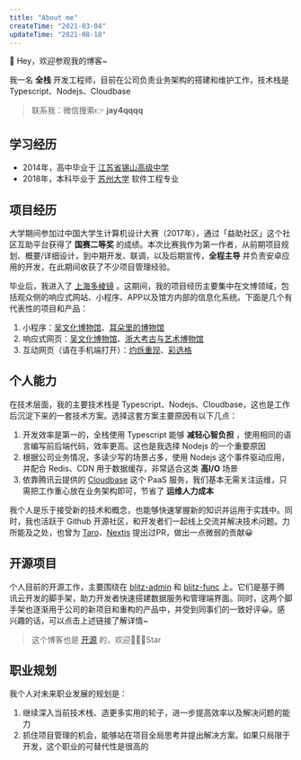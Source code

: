 ```yaml
---
title: "About me"
createTime: "2021-03-04"
updateTime: "2021-08-18"
---
```


👋 Hey，欢迎参观我的博客~

我一名 **全栈** 开发工程师，目前在公司负责业务架构的搭建和维护工作，技术栈是 Typescript、Nodejs、Cloudbase

> 联系我：微信搜索👉 **jay4qqqq**

## 学习经历

+ 2014年，高中毕业于 [江苏省锡山高级中学](http://www.jxshs.cn/)
+ 2018年，本科毕业于 [苏州大学](http://www.suda.edu.cn/) 软件工程专业

## 项目经历

大学期间参加过中国大学生计算机设计大赛（2017年），通过「益助社区」这个社区互助平台获得了 **国赛二等奖** 的成绩。本次比赛我作为第一作者，从前期项目规划、概要/详细设计，到中期开发、联调，以及后期宣传，**全程主导** 并负责安卓应用的开发，在此期间收获了不少项目管理经验。

毕业后，我进入了 [上海多棱镜](https://www.3lengjing.com/) 。这期间，我的项目经历主要集中在文博领域，包括观众侧的响应式网站、小程序、APP以及馆方内部的信息化系统。下面是几个有代表性的项目和产品：

1. 小程序：[吴文化博物馆](weixin://dl/business/?t=Sg1vnJGqgjv)、[耳朵里的博物馆](weixin://dl/business/?t=6TGEiN2CPQh)
2. 响应式网页：[吴文化博物馆](https://www.wuzhongmuseum.com/)、[浙大考古与艺术博物馆](https://zjumaa.zju.edu.cn/home)
3. 互动网页（请在手机端打开）：[灼烁重现](https://wm.kzl.la/shm/zscx/)、[彩选格](https://spa.museshow.cn/jsjy-cxg/)

## 个人能力

在技术层面，我的主要技术栈是 Typescript、Nodejs、Cloudbase，这也是工作后沉淀下来的一套技术方案。选择这套方案主要原因有以下几点：

1. 开发效率是第一的，全栈使用 Typescript 能够 **减轻心智负担** ，使用相同的语言编写前后端代码，效率更高。这也是我选择 Nodejs 的一个重要原因
2. 根据公司业务情况，多读少写的场景占多，使用 Nodejs 这个事件驱动应用，并配合 Redis、CDN 用于数据缓存，非常适合这类 **高I/O** 场景
3. 依靠腾讯云提供的 [Cloudbase]((https://www.cloudbase.net/)) 这个 PaaS 服务，我们基本无需关注运维，只需把工作重心放在业务架构即可，节省了 **运维人力成本**

我个人是乐于接受新的技术和概念，也能够快速掌握新的知识并运用于实践中。同时，我也活跃于 Github 开源社区，和开发者们一起线上交流并解决技术问题。力所能及之处，也曾为 [Taro](https://github.com/NervJS/taro)、[Nextjs](http://nextjs.com/) 提出过PR，做出一点微弱的贡献😀

## 开源项目

个人目前的开源工作，主要围绕在 [blitz-admin](https://github.com/jay4q/blitz-admin) 和 [blitz-func](https://github.com/jay4q/blitz-func) 上。它们是基于腾讯云开发的脚手架，助力开发者快速搭建数据服务和管理端界面。同时，这两个脚手架也逐渐用于公司的新项目和重构的产品中，并受到同事们的一致好评😀。感兴趣的话，可以点击上述链接了解详情~

> 这个博客也是 [开源](https://github.com/jay4q/blog) 的，欢迎🌟🌟🌟Star

## 职业规划

我个人对未来职业发展的规划是：

1. 继续深入当前技术栈、造更多实用的轮子，进一步提高效率以及解决问题的能力
2. 抓住项目管理的机会，能够站在项目全局思考并提出解决方案。如果只局限于开发，这个职业的可替代性是很高的
